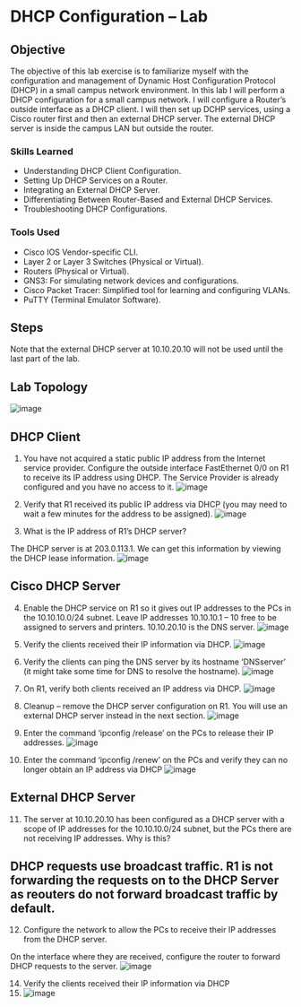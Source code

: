 # DHCP Configuration – Lab 

## Objective

The objective of this lab exercise is to familiarize myself with the configuration and management of Dynamic Host Configuration Protocol (DHCP) in a small campus network environment. In this lab I will perform a DHCP configuration for a small campus network. I will configure a Router’s outside interface as a DHCP client. I will then set up DCHP services, using a Cisco router first and then an external DHCP server. The external DHCP server is inside the campus LAN but outside the router.

### Skills Learned

- Understanding DHCP Client Configuration.
- Setting Up DHCP Services on a Router.
- Integrating an External DHCP Server.
- Differentiating Between Router-Based and External DHCP Services.
- Troubleshooting DHCP Configurations.

### Tools Used

- Cisco IOS Vendor-specific CLI.
- Layer 2 or Layer 3 Switches (Physical or Virtual).
- Routers (Physical or Virtual).
- GNS3: For simulating network devices and configurations.
- Cisco Packet Tracer: Simplified tool for learning and configuring VLANs.
- PuTTY (Terminal Emulator Software).


## Steps

Note that the external DHCP server at 10.10.20.10 will not be used until the last part of the lab.

## Lab Topology
![image](https://github.com/user-attachments/assets/50aa8524-198c-400b-8db2-7c2806d41189)

## DHCP Client

1) You have not acquired a static public IP address from the Internet service provider. Configure the outside interface FastEthernet 0/0 on R1 to
receive its IP address using DHCP. The Service Provider is already configured and you have no access to it.
![image](https://github.com/user-attachments/assets/2ebb44e0-3ab6-48bf-b8a6-9afd852e771a)

2) Verify that R1 received its public IP address via DHCP (you may need to wait a few minutes for the address to be assigned).
![image](https://github.com/user-attachments/assets/48e500a7-ae0e-4d0d-84bd-37ba61906e31)

3) What is the IP address of R1’s DHCP server?

The DHCP server is at 203.0.113.1. We can get this information by viewing the DHCP lease information.
![image](https://github.com/user-attachments/assets/2ee59fe1-6189-41d1-b84c-e12faaf4c93a)


## Cisco DHCP Server

4) Enable the DHCP service on R1 so it gives out IP addresses to the PCs in the 10.10.10.0/24 subnet. Leave IP addresses 10.10.10.1 – 10 free to be assigned to servers and printers. 10.10.20.10 is the DNS server.
![image](https://github.com/user-attachments/assets/d6b9b2e6-b4e7-4415-8d82-2743f69be2a3)

5) Verify the clients received their IP information via DHCP.
![image](https://github.com/user-attachments/assets/b308b446-b6d4-48cf-ab57-3c7638aea795)


6) Verify the clients can ping the DNS server by its hostname ‘DNSserver’ (it might take some time for DNS to resolve the hostname).
![image](https://github.com/user-attachments/assets/221b6860-d322-4c2a-acac-5a49fe25d658)

7) On R1, verify both clients received an IP address via DHCP.
![image](https://github.com/user-attachments/assets/35317761-ba1d-45ce-88c9-609c79197baf)

8) Cleanup – remove the DHCP server configuration on R1. You will use an external DHCP server instead in the next section.
![image](https://github.com/user-attachments/assets/4d6183bc-a4dc-469c-ac8e-f9862ba19b21)


9) Enter the command ‘ipconfig /release’ on the PCs to release their IP addresses.
![image](https://github.com/user-attachments/assets/796457cb-7d0e-4ad5-991c-170c115302c2)

10) Enter the command ‘ipconfig /renew’ on the PCs and verify they can no longer obtain an IP address via DHCP
![image](https://github.com/user-attachments/assets/b4ac7e9f-51d7-430e-9361-85dc03a7d7ee)


## External DHCP Server

11) The server at 10.10.20.10 has been configured as a DHCP server with a scope of IP addresses for the 10.10.10.0/24 subnet, but the PCs there are not receiving IP addresses. Why is this?

## DHCP requests use broadcast traffic. R1 is not forwarding the requests on to the DHCP Server as reouters do not forward broadcast traffic by default.

12) Configure the network to allow the PCs to receive their IP addresses from the DHCP server.

On the interface where they are received, configure the router to forward DHCP requests to the server.
![image](https://github.com/user-attachments/assets/9d6938d9-2ff7-4969-b608-0f66c8cb601a)

14) Verify the clients received their IP information via DHCP
15) ![image](https://github.com/user-attachments/assets/1be859fa-22ac-442a-93a4-f61c93fcedda)

